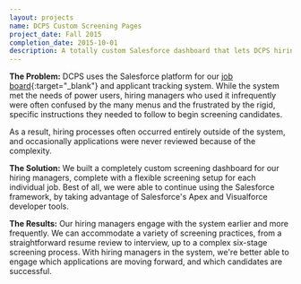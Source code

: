 ```yaml
---
layout: projects
name: DCPS Custom Screening Pages
project_date: Fall 2015
completion_date: 2015-10-01
description: A totally custom Salesforce dashboard that lets DCPS hiring managers screen potential candidates using their own selection plans.
---
```


__The Problem:__ DCPS uses the Salesforce platform for our [job board](http://dcps.force.com/central){:target="_blank"} and applicant tracking system. While the system met the needs of power users, hiring managers who used it infrequently were often confused by the many menus and the frustrated by the rigid, specific instructions they needed to follow to begin screening candidates.

As a result, hiring processes often occurred entirely outside of the system, and occasionally applications were never reviewed because of the complexity.

__The Solution:__ We built a completely custom screening dashboard for our hiring managers, complete with a flexible screening setup for each individual job. Best of all, we were able to continue using the Salesforce framework, by taking advantage of Salesforce's Apex and Visualforce developer tools.

__The Results:__ Our hiring managers engage with the system earlier and more frequently. We can accommodate a variety of screening practices, from a straightforward resume review to interview, up to a complex six-stage screening process. With hiring managers in the system, we're better able to engage which applications are moving forward, and which candidates are successful.